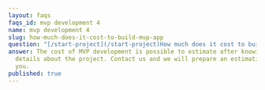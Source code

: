 ```yaml
---
layout: faqs
faqs_id: mvp development 4
name: mvp development 4
slug: how-much-does-it-cost-to-build-mvp-app
question: "[/start-project](/start-project)How much does it cost to build an MVP app?"
answer: The cost of MVP development is possible to estimate after knowing
  details about the project. Contact us and we will prepare an estimation for
  you.
published: true
---
```

